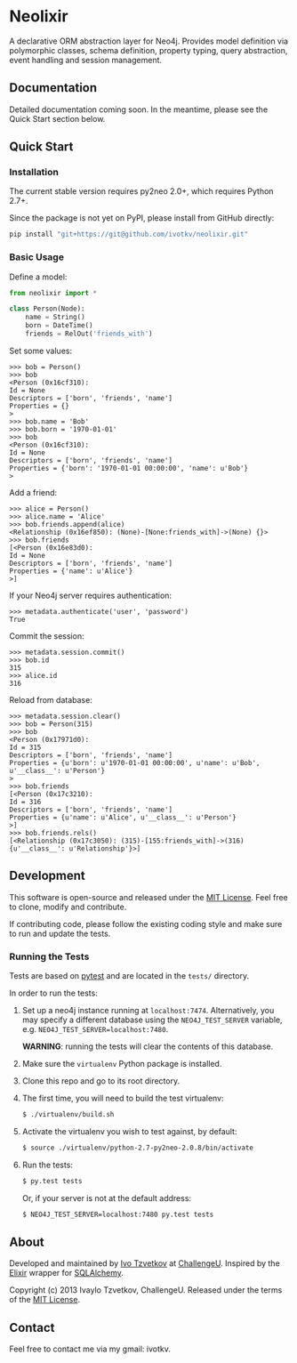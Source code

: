 # Neolixir

A declarative ORM abstraction layer for Neo4j. Provides model definition via polymorphic classes, schema definition, property typing, query abstraction, event handling and session management.

## Documentation

Detailed documentation coming soon. In the meantime, please see the Quick Start section below.

## Quick Start

### Installation

The current stable version requires py2neo 2.0+, which requires Python 2.7+.

Since the package is not yet on PyPI, please install from GitHub directly:
```bash
pip install "git+https://git@github.com/ivotkv/neolixir.git"
```

### Basic Usage

Define a model:
```python
from neolixir import *

class Person(Node):
    name = String()
    born = DateTime()
    friends = RelOut('friends_with')
```

Set some values:
```
>>> bob = Person()
>>> bob
<Person (0x16cf310): 
Id = None
Descriptors = ['born', 'friends', 'name']
Properties = {}
>
>>> bob.name = 'Bob'
>>> bob.born = '1970-01-01'
>>> bob
<Person (0x16cf310): 
Id = None
Descriptors = ['born', 'friends', 'name']
Properties = {'born': '1970-01-01 00:00:00', 'name': u'Bob'}
>
```

Add a friend:
```
>>> alice = Person()
>>> alice.name = 'Alice'
>>> bob.friends.append(alice)
<Relationship (0x16ef850): (None)-[None:friends_with]->(None) {}>
>>> bob.friends
[<Person (0x16e83d0): 
Id = None
Descriptors = ['born', 'friends', 'name']
Properties = {'name': u'Alice'}
>]
```

If your Neo4j server requires authentication:
```
>>> metadata.authenticate('user', 'password')
True
```

Commit the session:
```
>>> metadata.session.commit()
>>> bob.id
315
>>> alice.id
316
```

Reload from database:
```
>>> metadata.session.clear()
>>> bob = Person(315)
>>> bob
<Person (0x17971d0): 
Id = 315
Descriptors = ['born', 'friends', 'name']
Properties = {u'born': u'1970-01-01 00:00:00', u'name': u'Bob', u'__class__': u'Person'}
>
>>> bob.friends
[<Person (0x17c3210): 
Id = 316
Descriptors = ['born', 'friends', 'name']
Properties = {u'name': u'Alice', u'__class__': u'Person'}
>]
>>> bob.friends.rels()
[<Relationship (0x17c3050): (315)-[155:friends_with]->(316) {u'__class__': u'Relationship'}>]
```

## Development

This software is open-source and released under the [MIT License](https://en.wikipedia.org/wiki/MIT_License). Feel free to clone, modify and contribute.

If contributing code, please follow the existing coding style and make sure to run and update the tests.

### Running the Tests

Tests are based on [pytest](http://pytest.org/) and are located in the `tests/` directory.

In order to run the tests:

1. Set up a neo4j instance running at `localhost:7474`. Alternatively, you may specify a different database using the `NEO4J_TEST_SERVER` variable, e.g. `NEO4J_TEST_SERVER=localhost:7480`.

    **WARNING**: running the tests will clear the contents of this database.

2. Make sure the `virtualenv` Python package is installed.

3. Clone this repo and go to its root directory.

4. The first time, you will need to build the test virtualenv:

    ```bash
    $ ./virtualenv/build.sh
    ```

5. Activate the virtualenv you wish to test against, by default:

    ```bash
    $ source ./virtualenv/python-2.7-py2neo-2.0.8/bin/activate
    ```

6. Run the tests:

    ```bash
    $ py.test tests
    ```
    Or, if your server is not at the default address:
    ```bash
    $ NEO4J_TEST_SERVER=localhost:7480 py.test tests
    ```

## About

Developed and maintained by [Ivo Tzvetkov](https://github.com/ivotkv) at [ChallengeU](http://challengeu.com). Inspired by the [Elixir](http://elixir.ematia.de/apidocs/elixir.html) wrapper for [SQLAlchemy](http://www.sqlalchemy.org/).

Copyright (c) 2013 Ivaylo Tzvetkov, ChallengeU. Released under the terms of the [MIT License](https://opensource.org/licenses/MIT).

## Contact

Feel free to contact me via my gmail: ivotkv.
